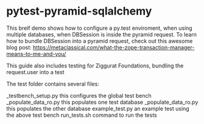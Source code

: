 # pytest-pyramid-sqlalchemy

This breif demo shows how to configure a py.test enviroment, when using multiple databases, when 
DBSession is inside the pyramid request. To learn how to bundle DBSession into a pyramid
request, check out this awesome blog post: https://metaclassical.com/what-the-zope-transaction-manager-means-to-me-and-you/

This guide also includes testing for Ziggurat Foundations, bundling the request.user into a test

The test folder contains several files:

_testbench_setup.py this configures the global test bench
_populate_data_ro.py this populates one test database
_populate_data_ro.py this populates the other database
example_test.py an example test using the above test bench
run_tests.sh command to run the tests
